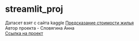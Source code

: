 # streamlit_proj

Датасет взят с сайта kaggle [Предсказание стоимости жилья](https://www.kaggle.com/competitions/house-prices-advanced-regression-techniques) <br>
Автор проекта - Словягина Анна <br>
[Ссылка на проект](https://appproj-tx3zgch4nyia9v5xbn55c4.streamlit.app/)
